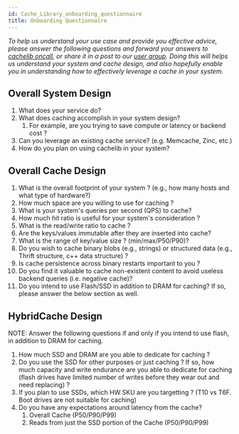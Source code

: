 ```yaml
---
id: Cache_Library_onboarding_questionnaire
title: Onboarding Questionnaire
---
```


*To help us understand your use case and provide you effective advice, please answer the following questions and forward your answers to [cachelib oncall](https://www.internalfb.com/intern/monitor/oncall_management_scheduling?oncall=cachelib), or share it in a post to our [user group](https://fb.workplace.com/groups/363899777130504). Doing this will helps us understand your system and cache design, and also hopefully enable you in understanding how to  effectively leverage a cache in your system.*

## Overall System Design

1. What does your service do?
2. What does caching accomplish in your system design?
    1. For example, are you trying to save compute or latency or backend cost ?
3. Can you leverage an existing cache service? (e.g. Memcache, Zinc, etc.)
4. How do you plan on using cachelib in your system?

## Overall Cache Design

1. What is the overall footprint of your system ? (e.g., how many hosts and what type of hardware?)
2. How much space are you willing to use for caching ?
3. What is your system's queries per second (QPS) to cache?
4. How much hit ratio is useful for your system's consideration ?
4. What is the read/write ratio to cache ?
5. Are the keys/values immutable after they are inserted into cache?
6. What is the range of key/value size ? (min/max/P50/P90)?
7. Do you wish to cache binary blobs (e.g., strings) or structured data (e.g., Thrift structure, c++ data structure) ?
8. Is cache persistence across binary restarts important to you ?
9. Do you find it valuable to cache non-existent content to avoid useless backend queries (i.e. negative cache)?
10. Do you intend to use Flash/SSD in addition to DRAM for caching? If so, please answer the below section as well.

## HybridCache Design

NOTE: Answer the following questions if and only if you intend to use flash, in addition to DRAM for caching.

1. How much SSD and DRAM are you able to dedicate for caching ?
2. Do you use the SSD for other purposes or just caching ? If so, how much capacity and write endurance are you able to dedicate for caching (flash drives have limited number of writes before they wear out and need replacing) ?
3. If you plan to use SSDs, which HW SKU are you targetting ? (T10 vs T6F. Boot drives are not suitable for caching)
4. Do you have any expectations around latency from the cache?
    1. Overall Cache (P50/P90/P99)
    2. Reads from just the SSD portion of the Cache (P50/P90/P99)
